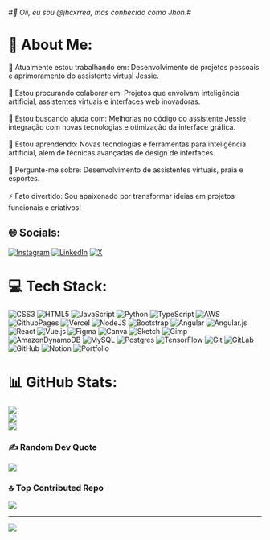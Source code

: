#*👋 Oii, eu sou @jhcxrrea, mas conhecido como Jhon.*#

# 💫 About Me:
🔭 Atualmente estou trabalhando em: Desenvolvimento de projetos pessoais e aprimoramento do assistente virtual Jessie.<br><br>
👯 Estou procurando colaborar em: Projetos que envolvam inteligência artificial, assistentes virtuais e interfaces web inovadoras.<br><br>
🤝 Estou buscando ajuda com: Melhorias no código do assistente Jessie, integração com novas tecnologias e otimização da interface gráfica.<br><br>
🌱 Estou aprendendo: Novas tecnologias e ferramentas para inteligência artificial, além de técnicas avançadas de design de interfaces.<br><br>
💬 Pergunte-me sobre: Desenvolvimento de assistentes virtuais, praia e esportes.<br><br>
⚡ Fato divertido: Sou apaixonado por transformar ideias em projetos funcionais e criativos!


## 🌐 Socials:
[![Instagram](https://img.shields.io/badge/Instagram-%23E4405F.svg?logo=Instagram&logoColor=white)](https://instagram.com/https://www.instagram.com/jh0ndev/) [![LinkedIn](https://img.shields.io/badge/LinkedIn-%230077B5.svg?logo=linkedin&logoColor=white)](https://linkedin.com/in/www.linkedin.com/in/jhcxrrea/) [![X](https://img.shields.io/badge/X-black.svg?logo=X&logoColor=white)](https://x.com/https://twitter.com/jh0ndev) 

# 💻 Tech Stack:
![CSS3](https://img.shields.io/badge/css3-%231572B6.svg?style=for-the-badge&logo=css3&logoColor=white) ![HTML5](https://img.shields.io/badge/html5-%23E34F26.svg?style=for-the-badge&logo=html5&logoColor=white) ![JavaScript](https://img.shields.io/badge/javascript-%23323330.svg?style=for-the-badge&logo=javascript&logoColor=%23F7DF1E) ![Python](https://img.shields.io/badge/python-3670A0?style=for-the-badge&logo=python&logoColor=ffdd54) ![TypeScript](https://img.shields.io/badge/typescript-%23007ACC.svg?style=for-the-badge&logo=typescript&logoColor=white) ![AWS](https://img.shields.io/badge/AWS-%23FF9900.svg?style=for-the-badge&logo=amazon-aws&logoColor=white) ![GithubPages](https://img.shields.io/badge/github%20pages-121013?style=for-the-badge&logo=github&logoColor=white) ![Vercel](https://img.shields.io/badge/vercel-%23000000.svg?style=for-the-badge&logo=vercel&logoColor=white) ![NodeJS](https://img.shields.io/badge/node.js-6DA55F?style=for-the-badge&logo=node.js&logoColor=white) ![Bootstrap](https://img.shields.io/badge/bootstrap-%238511FA.svg?style=for-the-badge&logo=bootstrap&logoColor=white) ![Angular](https://img.shields.io/badge/angular-%23DD0031.svg?style=for-the-badge&logo=angular&logoColor=white) ![Angular.js](https://img.shields.io/badge/angular.js-%23E23237.svg?style=for-the-badge&logo=angularjs&logoColor=white) ![React](https://img.shields.io/badge/react-%2320232a.svg?style=for-the-badge&logo=react&logoColor=%2361DAFB) ![Vue.js](https://img.shields.io/badge/vue.js-%2335495e.svg?style=for-the-badge&logo=vuedotjs&logoColor=%234FC08D) ![Figma](https://img.shields.io/badge/figma-%23F24E1E.svg?style=for-the-badge&logo=figma&logoColor=white) ![Canva](https://img.shields.io/badge/Canva-%2300C4CC.svg?style=for-the-badge&logo=Canva&logoColor=white) ![Sketch](https://img.shields.io/badge/Sketch-FFB387?style=for-the-badge&logo=sketch&logoColor=black) ![Gimp](https://img.shields.io/badge/Gimp-657D8B?style=for-the-badge&logo=gimp&logoColor=FFFFFF) ![AmazonDynamoDB](https://img.shields.io/badge/Amazon%20DynamoDB-4053D6?style=for-the-badge&logo=Amazon%20DynamoDB&logoColor=white) ![MySQL](https://img.shields.io/badge/mysql-4479A1.svg?style=for-the-badge&logo=mysql&logoColor=white) ![Postgres](https://img.shields.io/badge/postgres-%23316192.svg?style=for-the-badge&logo=postgresql&logoColor=white) ![TensorFlow](https://img.shields.io/badge/TensorFlow-%23FF6F00.svg?style=for-the-badge&logo=TensorFlow&logoColor=white) ![Git](https://img.shields.io/badge/git-%23F05033.svg?style=for-the-badge&logo=git&logoColor=white) ![GitLab](https://img.shields.io/badge/gitlab-%23181717.svg?style=for-the-badge&logo=gitlab&logoColor=white) ![GitHub](https://img.shields.io/badge/github-%23121011.svg?style=for-the-badge&logo=github&logoColor=white) ![Notion](https://img.shields.io/badge/Notion-%23000000.svg?style=for-the-badge&logo=notion&logoColor=white) ![Portfolio](https://img.shields.io/badge/Portfolio-%23000000.svg?style=for-the-badge&logo=firefox&logoColor=#FF7139)
# 📊 GitHub Stats:
![](https://github-readme-stats.vercel.app/api?username=jhcxrrea&theme=aura&hide_border=false&include_all_commits=true&count_private=false)<br/>
![](https://github-readme-streak-stats.herokuapp.com/?user=jhcxrrea&theme=aura&hide_border=false)<br/>
![](https://github-readme-stats.vercel.app/api/top-langs/?username=jhcxrrea&theme=aura&hide_border=false&include_all_commits=true&count_private=false&layout=compact)

### ✍️ Random Dev Quote
![](https://quotes-github-readme.vercel.app/api?type=horizontal&theme=tokyonight)

### 🔝 Top Contributed Repo
![](https://github-contributor-stats.vercel.app/api?username=jhcxrrea&limit=5&theme=radical&combine_all_yearly_contributions=true)

---
[![](https://visitcount.itsvg.in/api?id=jhcxrrea&icon=8&color=12)](https://visitcount.itsvg.in)

<!-- Proudly created with GPRM ( https://gprm.itsvg.in ) -->
